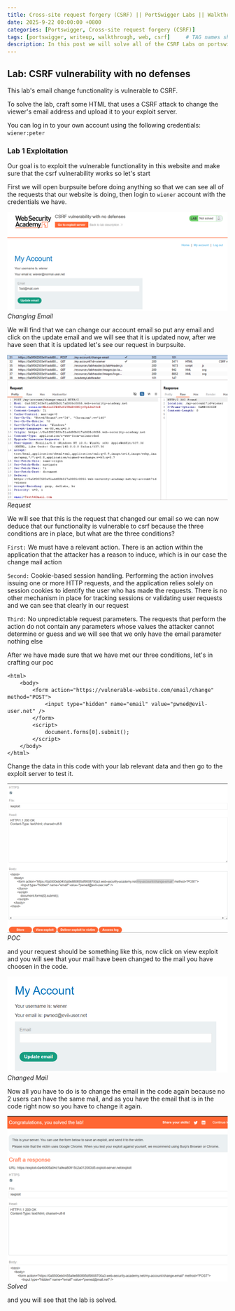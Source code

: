 ```yaml
---
title: Cross-site request forgery (CSRF) || PortSwigger Labs || Walkthrough
date: 2025-9-22 00:00:00 +0800
categories: [Portswigger, Cross-site request forgery (CSRF)]
tags: [portswigger, writeup, walkthrough, web, csrf]     # TAG names should always be lowercase
description: In this post we will solve all of the CSRF Labs on portswiggger, have fun reading.
---
```


## Lab: CSRF vulnerability with no defenses

This lab's email change functionality is vulnerable to CSRF.

To solve the lab, craft some HTML that uses a CSRF attack to change the viewer's email address and upload it to your exploit server.

You can log in to your own account using the following credentials: `wiener:peter`

### Lab 1 Exploitation

Our goal is to exploit the vulnerable functionality in this website and make sure that the csrf vulnerability works so let's start 

First we will open burpsuite before doing anything so that we can see all of the requests that our website is doing, then login to `wiener` account with the credentials we have.

![img-description](/assets/img/PortSwigger/CSRF/1/mail.png)
_Changing Email_

We will find that we can change our account email so put any email and click on the update email and we will see that it is updated now, after we have seen that it is updated let's see our request in burpsuite.

![img-description](/assets/img/PortSwigger/CSRF/1/req.png)
_Request_

We will see that this is the request that changed our email so we can now deduce that our functionality is vulnerable to csrf because the three conditions are in place, but what are the three conditions?

`First:` We must have a relevant action. There is an action within the application that the attacker has a reason to induce, which is in our case the change mail action

`Second:` Cookie-based session handling. Performing the action involves issuing one or more HTTP requests, and the application relies solely on session cookies to identify the user who has made the requests. There is no other mechanism in place for tracking sessions or validating user requests and we can see that clearly in our request

`Third:` No unpredictable request parameters. The requests that perform the action do not contain any parameters whose values the attacker cannot determine or guess and we will see that we only have the email parameter nothing else

After we have made sure that we have met our three conditions, let's in crafting our poc

```
<html>
    <body>
        <form action="https://vulnerable-website.com/email/change" method="POST">
            <input type="hidden" name="email" value="pwned@evil-user.net" />
        </form>
        <script>
            document.forms[0].submit();
        </script>
    </body>
</html>
```

Change the data in this code with your lab relevant data and then go to the exploit server to test it.

![img-description](/assets/img/PortSwigger/CSRF/1/Exploit.png)
_POC_

and your request should be something like this, now click on view exploit and you will see that your mail have been changed to the mail you have choosen in the code.

![img-description](/assets/img/PortSwigger/CSRF/1/changed.png)
_Changed Mail_

Now all you have to do is to change the email in the code again because no 2 users can have the same mail, and as you have the email that is in the code right now so you have to change it again.

![img-description](/assets/img/PortSwigger/CSRF/1/solved.png)
_Solved_

and you will see that the lab is solved.



